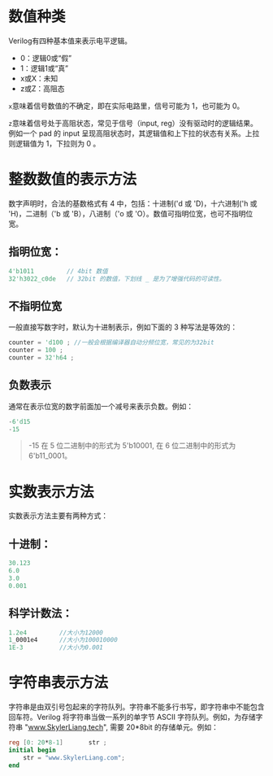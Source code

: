 # 数值种类

Verilog有四种基本值来表示电平逻辑。

- 0：逻辑0或“假”
- 1：逻辑1或“真”
- x或X：未知
- z或Z：高阻态

`x`意味着信号数值的不确定，即在实际电路里，信号可能为 1，也可能为 0。

`z`意味着信号处于高阻状态，常见于信号（input, reg）没有驱动时的逻辑结果。例如一个 pad 的 input 呈现高阻状态时，其逻辑值和上下拉的状态有关系。上拉则逻辑值为 1，下拉则为 0 。

# 整数数值的表示方法

数字声明时，合法的基数格式有 4 中，包括：十进制('d 或 'D)，十六进制('h 或 'H)，二进制（'b 或 'B），八进制（'o 或 'O）。数值可指明位宽，也可不指明位宽。

## 指明位宽：

```Verilog
4'b1011         // 4bit 数值
32'h3022_c0de   // 32bit 的数值，下划线 _ 是为了增强代码的可读性。
```

## 不指明位宽

一般直接写数字时，默认为十进制表示，例如下面的 3 种写法是等效的：

```Verilog
counter = 'd100 ; //一般会根据编译器自动分频位宽，常见的为32bit
counter = 100 ;
counter = 32'h64 ;
```

## 负数表示

通常在表示位宽的数字前面加一个减号来表示负数。例如：

```Verilog
-6'd15  
-15
```

> -15 在 5 位二进制中的形式为 5'b10001, 在 6 位二进制中的形式为 6'b11_0001。

# 实数表示方法

实数表示方法主要有两种方式：

## 十进制：

```Verilog
30.123
6.0
3.0
0.001
```

## 科学计数法：

```Verilog
1.2e4         //大小为12000
1_0001e4      //大小为100010000
1E-3          //大小为0.001
```

# 字符串表示方法

字符串是由双引号包起来的字符队列。字符串不能多行书写，即字符串中不能包含回车符。Verilog 将字符串当做一系列的单字节 ASCII 字符队列。例如，为存储字符串 "www.SkylerLiang.tech", 需要 20\*8bit 的存储单元。例如：

```Verilog
reg [0: 20*8-1]       str ;
initial begin
    str = "www.SkylerLiang.com";
end
```

